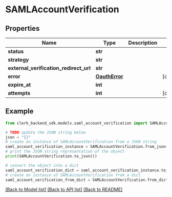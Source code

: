 # SAMLAccountVerification


## Properties

Name | Type | Description | Notes
------------ | ------------- | ------------- | -------------
**status** | **str** |  | 
**strategy** | **str** |  | 
**external_verification_redirect_url** | **str** |  | 
**error** | [**OauthError**](OauthError.md) |  | [optional] 
**expire_at** | **int** |  | 
**attempts** | **int** |  | [optional] 

## Example

```python
from clerk_backend_sdk.models.saml_account_verification import SAMLAccountVerification

# TODO update the JSON string below
json = "{}"
# create an instance of SAMLAccountVerification from a JSON string
saml_account_verification_instance = SAMLAccountVerification.from_json(json)
# print the JSON string representation of the object
print(SAMLAccountVerification.to_json())

# convert the object into a dict
saml_account_verification_dict = saml_account_verification_instance.to_dict()
# create an instance of SAMLAccountVerification from a dict
saml_account_verification_from_dict = SAMLAccountVerification.from_dict(saml_account_verification_dict)
```
[[Back to Model list]](../README.md#documentation-for-models) [[Back to API list]](../README.md#documentation-for-api-endpoints) [[Back to README]](../README.md)


